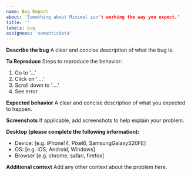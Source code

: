 ```yaml
---
name: Bug Report
about: 'Something about Minimal isn't working the way you expect.'
title: ''
labels: bug
assignees: 'semanticdata'
---
```


**Describe the bug**
A clear and concise description of what the bug is.

**To Reproduce**
Steps to reproduce the behavior:

1. Go to '...'
2. Click on '....'
3. Scroll down to '....'
4. See error

**Expected behavior**
A clear and concise description of what you expected to happen.

**Screenshots**
If applicable, add screenshots to help explain your problem.

**Desktop (please complete the following information):**

- Device: [e.g. iPhone14, Pixel6, SamsungGalaxyS20FE]
- OS: [e.g. iOS, Android, Windows]
- Browser [e.g. chrome, safari, firefox]

**Additional context**
Add any other context about the problem here.

